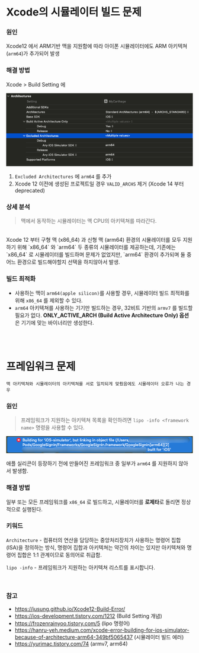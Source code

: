 # Xcode의 시뮬레이터 빌드 문제

### 원인
Xcode12 에서 ARM기반 맥을 지원함에 따라 아이폰 시뮬레이터에도 ARM 아키텍쳐(`arm64`)가 추가되어 발생

### 해결 방법
Xcode > Build Setting 에

![Xcode 아키텍쳐 설정](../Resource/Image/IOS/IOS_XcodeSettings1.png)

1. `Excluded Architectures` 에 `arm64` 를 추가
2. Xcode 12 이전에 생성된 프로젝트일 경우 `VALID_ARCHS` 제거 (Xcode 14 부터 deprecated)


### 상세 분석
> 맥에서 동작하는 시뮬레이터는 맥 CPU의 아키텍쳐를 따라간다.

</br>
Xcode 12 부터 구형 맥 (x86_64) 과 신형 맥 (arm64) 환경의 시뮬레이터를 모두 지원하기 위해 `x86_64` 와 `arm64` 두 종류의 시뮬레이터를 제공하는데,
기존에는 `x86_64` 로 시뮬레이터를 빌드하며 문제가 없었지만, `arm64` 환경이 추가되며 둘 중 어느 환경으로 빌드해야할지 선택을 하지않아서 발생.

</br>


### 빌드 최적화
- 사용하는 맥이 `arm64(apple silicon)`를 사용할 경우, 시뮬레이터 빌드 최적화를 위해 `x86_64` 를 제외할 수 있다.
- `arm64` 아키텍쳐를 사용하는 기기만 빌드하는 경우, 32비트 기반의 `armv7` 를 빌드할 필요가 없다. **ONLY_ACTIVE_ARCH (Build Active Architecture Only) 옵션**은 기기에 맞는 바이너리만 생성한다.

<br>
<br>

# 프레임워크 문제
`맥 아키텍쳐와 시뮬레이터의 아키텍쳐를 서로 일치되게 맞췄음에도 시뮬레이터 오류가 나는 경우`
### 원인
> 프레임워크가 지원하는 아키텍쳐 목록을 확인하려면 `lipo -info <framework name>` 명령을 사용할 수 있다.

![Xcode Framework Build Error](../Resource/Image/IOS/IOS_XcodeBuildError1.png)

애플 실리콘이 등장하기 전에 만들어진 프레임워크 중 일부가 `arm64` 를 지원하지 않아서 발생함.

### 해결 방법
일부 또는 모든 프레임워크를 `x86_64` 로 빌드하고, 시뮬레이터를 **로제타**로 돌리면 정상적으로 실행된다.


### 키워드
`Architecture` - 컴퓨터의 연산을 담당하는 중앙처리장치가 사용하는 명령어 집합(ISA)을 정의하는 방식, 명령어 집합과 아키텍쳐는 약간의 차이는 있지만 아키텍쳐와 명령어 집합은 1:1 관계이므로 동의어로 취급함.

`lipo -info` - 프레임워크가 지원하는 아키텍쳐 리스트를 표시합니다.

<br>

### 참고
- https://jusung.github.io/Xcode12-Build-Error/
- https://ios-development.tistory.com/1212 (Build Setting 개념)
- https://frozenrainyoo.tistory.com/5 (lipo 명령어)
- https://hanru-yeh.medium.com/xcode-error-building-for-ios-simulator-because-of-architecture-arm64-349bf5065437 (시뮬레이터 빌드 에러)
- https://yurimac.tistory.com/74 (armv7, arm64)
